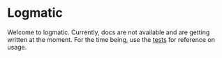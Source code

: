 # Logmatic

Welcome to logmatic.
Currently, docs are not available and are getting written at the moment. For the time being, use the [tests](./test/es6.mjs) for reference on usage.